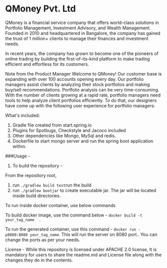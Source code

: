 # QMoney Pvt. Ltd

QMoney is a financial service company that offers world-class solutions in Portfolio Management, Investment Advisory, and Wealth Management. Founded in 2010 and headquartered in Bangalore, the company has gained the trust of 1 million+ clients to manage their finances and investment needs.

In recent years, the company has grown to become one of the pioneers of online trading by building the first-of-its-kind platform to make trading efficient and effortless for its customers.


Note from the Product Manager
Welcome to QMoney! Our customer base is expanding with over 100 accounts opening every day. Our portfolio managers assist clients by analyzing their stock portfolios and making buy/sell recommendations. Portfolio analysis can be very time-consuming. With the number of clients growing at a rapid rate, portfolio managers need tools to help analyze client portfolios efficiently. To do that, our designers have come up with the following user experience for portfolio managers:

What's included: 
1. Gradle file created from start.spring.io
2. Plugins for Spotbugs, Checkstyle and Jacoco included
3. Other dependencies like Mongo, MySql and redis.
4. Dockerfile to start mongo server and run the spring boot application within.

###Usage - 

1. To build the repository - 

From the repository root, 

1. run `./gradlew build test`run the build
2. run `./gradlew bootjar` to create executable jar. The jar will be located inside build directories.

To run inside docker container, use below commands

To build docker image, use the command below - `docker build -t your_tag_name  .`

To run the generated container, use this command - `docker run -p8080:8080 your_tag_name`. This will run the server on 8080 port.. You can change the ports as per your needs. 


License - 
While this repository is licensed under APACHE 2.0 license, It is mandatory for users to share the readme.md and License file along with the changes they do in the contents.